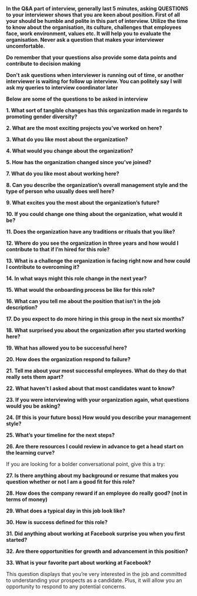 
**In the Q&A part of interview, generally last 5 minutes, asking QUESTIONS to your interviewer shows that you are keen about position. First of all your should be humble and polite in this part of interview. Utilize the time to know about the organisation, its culture, challenges that employees face, work environment, values etc. It will help you to evaluate the organisation. Never ask a question that makes your interviewer uncomfortable.**

**Do remember that your questions also provide some data points and contribute to decision making**

**Don't ask questions when interviewer is running out of time, or another interviewer is waiting for follow up interview. You can politely say I will ask my queries to interview coordinator later**


**Below are some of the questions to be asked in interview**

**1. What sort of tangible changes has this organization made in regards to promoting gender diversity?**

**2. What are the most exciting projects you’ve worked on here?**

**3. What do you like most about the organization?**

**4. What would you change about the organization?**

**5. How has the organization changed since you’ve joined?**

**7. What do you like most about working here?**

**8. Can you describe the organization’s overall management style and the type of person who usually does well here?**

**9. What excites you the most about the organization’s future?**

**10. If you could change one thing about the organization, what would it be?**

**11. Does the organization have any traditions or rituals that you like?**

**12. Where do you see the organization in three years and how would I contribute to that if I’m hired for this role?**

**13. What is a challenge the organization is facing right now and how could I contribute to overcoming it?**

**14. In what ways might this role change in the next year?**

**15. What would the onboarding process be like for this role?**

**16. What can you tell me about the position that isn’t in the job description?**

**17. Do you expect to do more hiring in this group in the next six months?**

**18. What surprised you about the organization after you started working here?**

**19. What has allowed you to be successful here?**

**20. How does the organization respond to failure?**

**21. Tell me about your most successful employees. What do they do that really sets them apart?**

**22. What haven’t I asked about that most candidates want to know?**

**23. If you were interviewing with your organization again, what questions would you be asking?**

**24. (If this is your future boss) How would you describe your management style?**

**25. What’s your timeline for the next steps?**

**26. Are there resources I could review in advance to get a head start on the learning curve?**

If you are looking for a bolder conversational point, give this a try:

**27. Is there anything about my background or resume that makes you question whether or not I am a good fit for this role?**

**28. How does the company reward if an employee do really good? (not in terms of money)**

**29. What does a typical day in this job look like?**

**30. How is success defined for this role?**

**31. Did anything about working at Facebook surprise you when you first started?**

**32. Are there opportunities for growth and advancement in this position?**

**33. What is your favorite part about working at Facebook?**


This question displays that you’re very interested in the job and committed to understanding your prospects as a candidate. Plus, it will allow you an opportunity to respond to any potential concerns.
